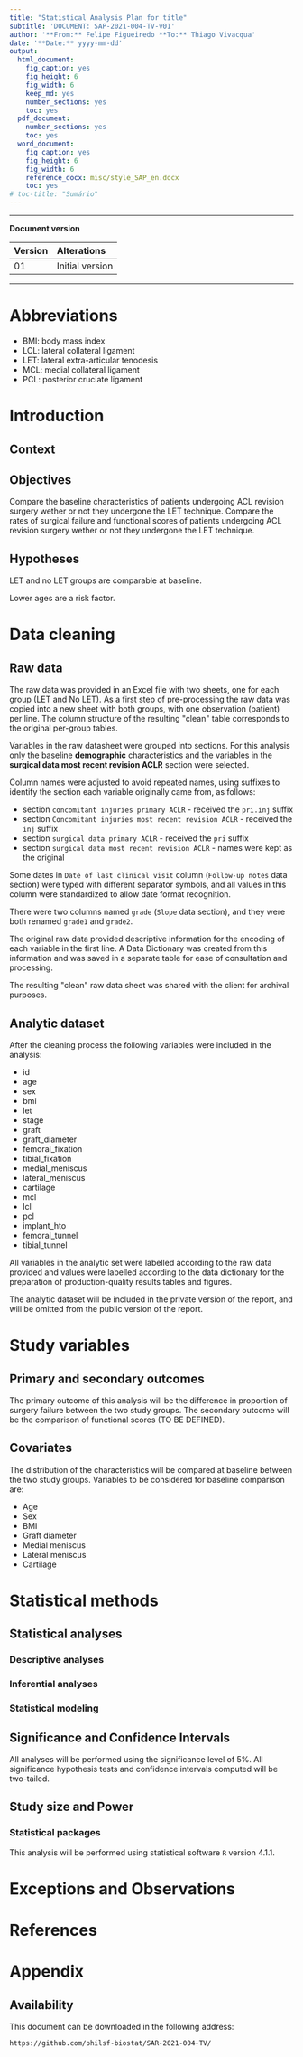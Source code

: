 ```yaml
---
title: "Statistical Analysis Plan for title"
subtitle: 'DOCUMENT: SAP-2021-004-TV-v01'
author: '**From:** Felipe Figueiredo **To:** Thiago Vivacqua'
date: '**Date:** yyyy-mm-dd'
output:
  html_document:
    fig_caption: yes
    fig_height: 6
    fig_width: 6
    keep_md: yes
    number_sections: yes
    toc: yes
  pdf_document:
    number_sections: yes
    toc: yes
  word_document:
    fig_caption: yes
    fig_height: 6
    fig_width: 6
    reference_docx: misc/style_SAP_en.docx
    toc: yes
# toc-title: "Sumário"
---
```




---

**Document version**


|Version |Alterations     |
|:-------|:---------------|
|01      |Initial version |

---

<!-- # Assinaturas -->

<!-- ```{r, echo=FALSE} -->
<!-- sig.field <- "__________________________" -->
<!-- date.field <- "_____________" -->
<!-- Stat <- c("Elaborador", "Nome", "Função", sig.field, date.field) -->
<!-- Reviewer <- c("Revisado por", "", "", sig.field, date.field) -->
<!-- Approver <- c("Verificado por", "", "", sig.field, date.field) -->
<!-- Final.Approver <- c("Aprovação final", "", "", sig.field, date.field) -->

<!-- sigs <- rbind( -->
<!--   Stat -->
<!--   , Reviewer -->
<!--   , Approver -->
<!--   , Final.Approver -->
<!--   ) -->
<!-- rownames(sigs) <- NULL -->
<!-- colnames(sigs) <- c("Papel", "Nome", "Função", "Assinatura", "Data") -->

<!-- # pander(sigs, split.cells = c(9, 14, 14, 16, 8), split.table = Inf) -->
<!-- kable(sigs) -->
<!-- ``` -->

# Abbreviations

- BMI: body mass index
- LCL: lateral collateral ligament
- LET: lateral extra-articular tenodesis
- MCL: medial collateral ligament
- PCL: posterior cruciate ligament

# Introduction

## Context

## Objectives

Compare the baseline characteristics of patients undergoing ACL revision surgery wether or not they undergone the LET technique.
Compare the rates of surgical failure and functional scores of patients undergoing ACL revision surgery wether or not they undergone the LET technique.

## Hypotheses

LET and no LET groups are comparable at baseline.

Lower ages are a risk factor.

# Data cleaning

## Raw data

The raw data was provided in an Excel file with two sheets, one for each group (LET and No LET).
As a first step of pre-processing the raw data was copied into a new sheet with both groups, with one observation (patient) per line.
The column structure of the resulting "clean" table corresponds to the original per-group tables.

Variables in the raw datasheet were grouped into sections.
For this analysis only the baseline **demographic** characteristics and the variables in the **surgical data most recent revision ACLR** section were selected.

Column names were adjusted to avoid repeated names, using suffixes to identify the section each variable originally came from, as follows:

- section `concomitant injuries primary ACLR` - received the `pri.inj` suffix
- section `Concomitant injuries most recent revision ACLR` - received the `inj` suffix
- section `surgical data primary ACLR` - received the `pri` suffix
- section `surgical data most recent revision ACLR` - names were kept as the original

Some dates in `Date of last clinical visit` column (`Follow-up notes` data section) were typed with different separator symbols, and all values in this column were standardized to allow date format recognition.

There were two columns named `grade` (`Slope` data section), and they were both renamed `grade1` and `grade2`.

The original raw data provided descriptive information for the encoding of each variable in the first line.
A Data Dictionary was created from this information and was saved in a separate table for ease of consultation and processing.

The resulting "clean" raw data sheet was shared with the client for archival purposes.

## Analytic dataset

After the cleaning process the following variables were included in the analysis:

- id
- age
- sex
- bmi
- let
- stage
- graft
- graft_diameter
- femoral_fixation
- tibial_fixation
- medial_meniscus
- lateral_meniscus
- cartilage
- mcl
- lcl
- pcl
- implant_hto
- femoral_tunnel
- tibial_tunnel

All variables in the analytic set were labelled according to the raw data provided and values were labelled according to the data dictionary for the preparation of production-quality results tables and figures.

The analytic dataset will be included in the private version of the report, and will be omitted from the public version of the report.

# Study variables

## Primary and secondary outcomes

The primary outcome of this analysis will be the difference in proportion of surgery failure between the two study groups.
The secondary outcome will be the comparison of functional scores (TO BE DEFINED).

## Covariates

The distribution of the characteristics will be compared at baseline between the two study groups.
Variables to be considered for baseline comparison are:

- Age
- Sex
- BMI
- Graft diameter
- Medial meniscus
- Lateral meniscus
- Cartilage

# Statistical methods

## Statistical analyses

### Descriptive analyses

### Inferential analyses

### Statistical modeling

## Significance and Confidence Intervals

All analyses will be performed using the significance level of 5%.
All significance hypothesis tests and confidence intervals computed will be two-tailed.

## Study size and Power

### Statistical packages

This analysis will be performed using statistical software `R` version 4.1.1.

# Exceptions and Observations

# References

# Appendix

## Availability

This document can be downloaded in the following address:

`https://github.com/philsf-biostat/SAR-2021-004-TV/`
